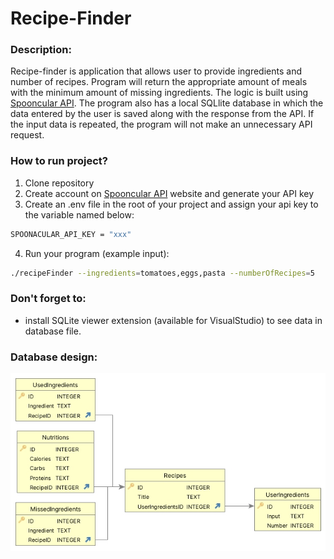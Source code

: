 # Recipe-Finder

### Description:
Recipe-finder is application that allows user to provide ingredients and number of recipes. 
Program will return the appropriate amount of meals with the minimum amount of missing ingredients.
The logic is built using [Spooncular API](https://spoonacular.com/food-api/).
The program also has a local SQLlite database in which the data entered by the user is saved along with the response from the API. 
If the input data is repeated, the program will not make an unnecessary API request.

### How to run project?
1. Clone repository
2. Create account on [Spooncular API](https://spoonacular.com/food-api/) website and generate your API key
3. Create an .env file in the root of your project and assign your api key to the variable named below:
```bash
SPOONACULAR_API_KEY = "xxx"
```
4. Run your program (example input):
```bash
./recipeFinder --ingredients=tomatoes,eggs,pasta --numberOfRecipes=5
```

### Don't forget to:
- install SQLite viewer extension (available for VisualStudio) to see data in database file.

### Database design:
<img src="./db/DB-design.jpg">
